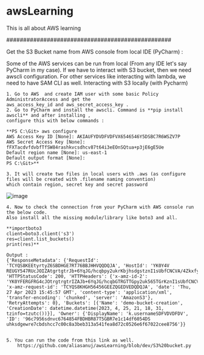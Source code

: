 # awsLearning
This is all about AWS learning

#################################################

Get the S3 Bucket name from AWS console from local IDE (PyCharm) : 


Some of the AWS services can be run from local (From any IDE let's say PyCharm in my case). 
If we have to interact with S3 bucket, then we need awscli configuration. For other services like 
interacting with lambda, we need to have SAM CLI as well.
Interacting with S3 locally (with Pycharm)

	1. Go to AWS  and create IAM user with some basic Policy AdministratorAccess and get the 
	aws_access_key_id and aws_secret_access_key .
	2. Go to PyCharm and install the awscli. Command is **pip install awscli** and after installing , 
	configure this with below commands :
	
	**PS C:\Git> aws configure
	AWS Access Key ID [None]: AKIAUFYDVDFVDFVX6546546Y5DSBC7R6WSZV7P
	AWS Secret Access Key [None]: fFXTacdvfdvbfTfSW84rashkvcsdhcv87t64i3eEOnSQtua+p3jE6gE5Ue
	Default region name [None]: us-east-1
	Default output format [None]:
	PS C:\Git>**  
	
	3. It will create two files in local users with .aws (as configure files will be created with .filename naming convention) 
	which contain region, secret key and secret password
![image](https://user-images.githubusercontent.com/40429093/234926267-ad732832-7564-4cb7-8dea-d5d90a84d133.png)


	4. Now to check the connection from your PyCharm with AWS console run the below code. 
	Also install all the missing module/library like boto3 and all.

	**importboto3
	client=boto3.client('s3')
	res=client.list_buckets()
	print(res)**
	
	Output :
	{'ResponseMetadata': {'RequestId': 'TCYQS8KEEtyrtyZ6SBDHGE7RT76BBJHHVQQDQJA', 'HostId': 'YK0Y4V REUGY547RUcJOIZAtgrtgtrJb+6YqJG/hcqbpy2ukrKbjhsdgstznI1sUbfCNCVA/4ZkxfyShb1yMzj1lieOnfvlJHAj9aM=', 'HTTPStatusCode': 200, 'HTTPHeaders': {'x-amz-id-2': 'YK0YFERGFRG4cJOtrgtrgtrIZAJb+6YqJG/hcqbGTRGTTGpy2uk565TGrKznI1sUbfCNCVA/4ZkxfyShb1yMztgrtgtrj1liVDFT5EY65eOnfvlJHAj9aM=', 'x-amz-request-id': 'TCYQS8KHGH56456GEEZQGEDVEDQDQJA', 'date': 'Thu, 27 Apr 2023 15:45:57 GMT', 'content-type': 'application/xml', 'transfer-encoding': 'chunked', 'server': 'AmazonS3'}, 'RetryAttempts': 0}, 'Buckets': [{'Name': 'demo-bucket-creation', 'CreationDate': datetime.datetime(2023, 4, 25, 21, 18, 31, tzinfo=tzutc())}], 'Owner': {'DisplayName': 'k.usernameSDFVDVDFDV', 'ID': '96c7956sdnvc6764854FBDHBR87T5GBR7e1c14df6054DS uhksdgewre7cbdshcc7c00c8a3beb313a541fea8d72c0526e6f67022cee8756'}}
	
	
	5. You can run the code from this link as well.
    	https://github.com/aliasanuj/awsLearning/blob/dev/S3%20bucket.py
    
    
    
    
    
    
    



